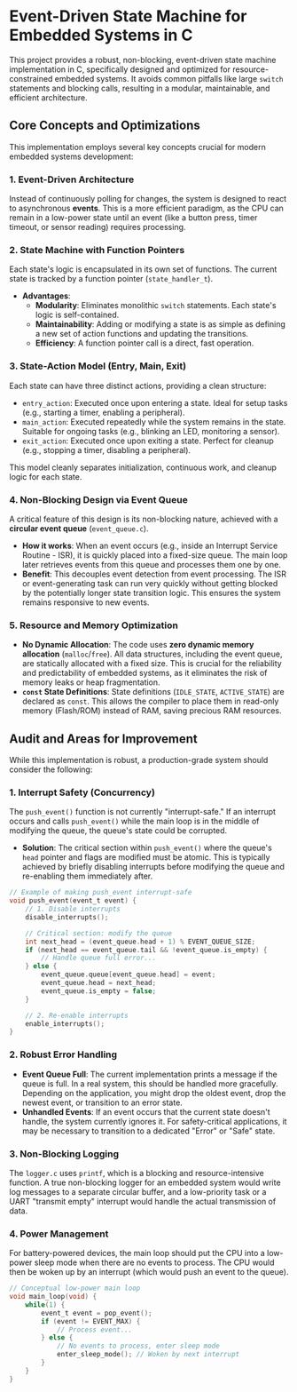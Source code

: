 # Event-Driven State Machine for Embedded Systems in C

This project provides a robust, non-blocking, event-driven state machine implementation in C, specifically designed and optimized for resource-constrained embedded systems. It avoids common pitfalls like large `switch` statements and blocking calls, resulting in a modular, maintainable, and efficient architecture.

## Core Concepts and Optimizations

This implementation employs several key concepts crucial for modern embedded systems development:

### 1. Event-Driven Architecture
Instead of continuously polling for changes, the system is designed to react to asynchronous **events**. This is a more efficient paradigm, as the CPU can remain in a low-power state until an event (like a button press, timer timeout, or sensor reading) requires processing.

### 2. State Machine with Function Pointers
Each state's logic is encapsulated in its own set of functions. The current state is tracked by a function pointer (`state_handler_t`).

- **Advantages**:
    - **Modularity**: Eliminates monolithic `switch` statements. Each state's logic is self-contained.
    - **Maintainability**: Adding or modifying a state is as simple as defining a new set of action functions and updating the transitions.
    - **Efficiency**: A function pointer call is a direct, fast operation.

### 3. State-Action Model (Entry, Main, Exit)
Each state can have three distinct actions, providing a clean structure:
- `entry_action`: Executed once upon entering a state. Ideal for setup tasks (e.g., starting a timer, enabling a peripheral).
- `main_action`: Executed repeatedly while the system remains in the state. Suitable for ongoing tasks (e.g., blinking an LED, monitoring a sensor).
- `exit_action`: Executed once upon exiting a state. Perfect for cleanup (e.g., stopping a timer, disabling a peripheral).

This model cleanly separates initialization, continuous work, and cleanup logic for each state.

### 4. Non-Blocking Design via Event Queue
A critical feature of this design is its non-blocking nature, achieved with a **circular event queue** (`event_queue.c`).

- **How it works**: When an event occurs (e.g., inside an Interrupt Service Routine - ISR), it is quickly placed into a fixed-size queue. The main loop later retrieves events from this queue and processes them one by one.
- **Benefit**: This decouples event detection from event processing. The ISR or event-generating task can run very quickly without getting blocked by the potentially longer state transition logic. This ensures the system remains responsive to new events.

### 5. Resource and Memory Optimization
- **No Dynamic Allocation**: The code uses **zero dynamic memory allocation** (`malloc`/`free`). All data structures, including the event queue, are statically allocated with a fixed size. This is crucial for the reliability and predictability of embedded systems, as it eliminates the risk of memory leaks or heap fragmentation.
- **`const` State Definitions**: State definitions (`IDLE_STATE`, `ACTIVE_STATE`) are declared as `const`. This allows the compiler to place them in read-only memory (Flash/ROM) instead of RAM, saving precious RAM resources.

## Audit and Areas for Improvement

While this implementation is robust, a production-grade system should consider the following:

### 1. Interrupt Safety (Concurrency)
The `push_event()` function is not currently "interrupt-safe." If an interrupt occurs and calls `push_event()` while the main loop is in the middle of modifying the queue, the queue's state could be corrupted.

- **Solution**: The critical section within `push_event()` where the queue's `head` pointer and flags are modified must be atomic. This is typically achieved by briefly disabling interrupts before modifying the queue and re-enabling them immediately after.

```c
// Example of making push_event interrupt-safe
void push_event(event_t event) {
    // 1. Disable interrupts
    disable_interrupts();

    // Critical section: modify the queue
    int next_head = (event_queue.head + 1) % EVENT_QUEUE_SIZE;
    if (next_head == event_queue.tail && !event_queue.is_empty) {
        // Handle queue full error...
    } else {
        event_queue.queue[event_queue.head] = event;
        event_queue.head = next_head;
        event_queue.is_empty = false;
    }

    // 2. Re-enable interrupts
    enable_interrupts();
}
```

### 2. Robust Error Handling
- **Event Queue Full**: The current implementation prints a message if the queue is full. In a real system, this should be handled more gracefully. Depending on the application, you might drop the oldest event, drop the newest event, or transition to an error state.
- **Unhandled Events**: If an event occurs that the current state doesn't handle, the system currently ignores it. For safety-critical applications, it may be necessary to transition to a dedicated "Error" or "Safe" state.

### 3. Non-Blocking Logging
The `logger.c` uses `printf`, which is a blocking and resource-intensive function. A true non-blocking logger for an embedded system would write log messages to a separate circular buffer, and a low-priority task or a UART "transmit empty" interrupt would handle the actual transmission of data.

### 4. Power Management
For battery-powered devices, the main loop should put the CPU into a low-power sleep mode when there are no events to process. The CPU would then be woken up by an interrupt (which would push an event to the queue).

```c
// Conceptual low-power main loop
void main_loop(void) {
    while(1) {
        event_t event = pop_event();
        if (event != EVENT_MAX) {
            // Process event...
        } else {
            // No events to process, enter sleep mode
            enter_sleep_mode(); // Woken by next interrupt
        }
    }
}
```
